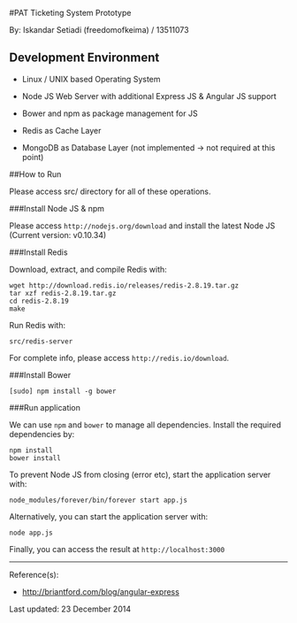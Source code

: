 #PAT Ticketing System Prototype

By: Iskandar Setiadi (freedomofkeima) / 13511073

## Development Environment

- Linux / UNIX based Operating System

- Node JS Web Server with additional Express JS & Angular JS support

- Bower and npm as package management for JS

- Redis as Cache Layer

- MongoDB as Database Layer (not implemented -> not required at this point)

##How to Run 

Please access src/ directory for all of these operations.

###Install Node JS & npm

Please access ```http://nodejs.org/download``` and install the latest Node JS (Current version: v0.10.34)


###Install Redis

Download, extract, and compile Redis with:

	wget http://download.redis.io/releases/redis-2.8.19.tar.gz
	tar xzf redis-2.8.19.tar.gz
	cd redis-2.8.19
	make

Run Redis with:

	src/redis-server

For complete info, please access ```http://redis.io/download```.


###Install Bower

	[sudo] npm install -g bower


###Run application

We can use ```npm``` and ```bower``` to manage all dependencies. Install the required dependencies by:

	npm install
	bower install

To prevent Node JS from closing (error etc), start the application server with:

	node_modules/forever/bin/forever start app.js

Alternatively, you can start the application server with:

	node app.js

Finally, you can access the result at ```http://localhost:3000```


---

Reference(s):

- http://briantford.com/blog/angular-express

Last updated: 23 December 2014
